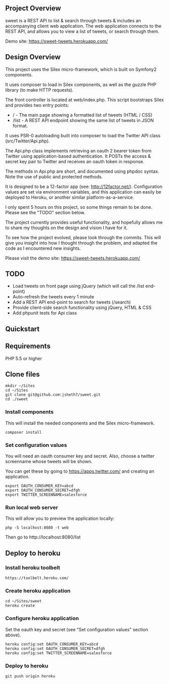 ## Project Overview

sweet is a REST API to list &amp; search through tweets &amp; includes an accompanying client web application.
The web application connects to the REST API, and allows you to view a list of tweets, or search through them.

Demo site: https://sweet-tweets.herokuapp.com/

## Design Overview

This project uses the Silex micro-framework, which is built on Symfony2 components.

It uses composer to load in Silex components, as well as the guzzle PHP library (to make HTTP requests).

The front controller is located at web/index.php. This script bootstraps Silex and provides two entry points:

* / - The main page showing a formatted list of tweets (HTML / CSS)
* /list - A REST API endpoint showing the same list of tweets in JSON format.

It uses PSR-0 autoloading built into composer to load the Twitter API class (src/Twitter/Api.php).

The Api.php class implements retrieving an oauth 2 bearer token from Twitter using application-based authentication. It POSTs the access & secret key pair to Twitter and receives an oauth token in response.

The methods in Api.php are short, and documented using phpdoc syntax.
Note the use of public and protected methods.

It is designed to be a 12-factor app (see: http://12factor.net/).
Configuration values are set via environment variables, and this application can easily be deployed to Heroku, or another similar platform-as-a-service.

I only spent 5 hours on this project, so some things remain to be done. Please see the "TODO" section below.

The project currently provides useful functionality, and hopefully allows me to share my thoughts on the design and vision I have for it.

To see how the project evolved, please look through the commits. This will give you insight into how I thought through the problem, and adapted the code as I encountered new insights.

Please visit the demo site: https://sweet-tweets.herokuapp.com/

## TODO

* Load tweets on front page using jQuery (which will call the /list end-point)
* Auto-refresh the tweets every 1 minute
* Add a REST API end-point to search for tweets (/search)
* Provide client-side search functionality using jQuery, HTML & CSS
* Add phpunit tests for Api class

## Quickstart

## Requirements 

PHP 5.5 or higher

## Clone files

    mkdir ~/Sites
    cd ~/Sites
    git clone git@github.com:jsheth7/sweet.git
    cd ./sweet

### Install components

This will install the needed components and the Silex micro-framework.

    composer install

### Set configuration values

  You will need an oauth consumer key and secret.
  Also, choose a twitter screenname whose tweets will be shown.

  You can get these by going to https://apps.twitter.com/ and creating an application.

    export OAUTH_CONSUMER_KEY=abcd
    export OAUTH_CONSUMER_SECRET=dfgh
    export TWITTER_SCREENNAME=salesforce

### Run local web server

This will allow you to preview the application locally:

    php -S localhost:8080 -t web

Then go to http://localhost:8080/list

## Deploy to heroku

### Install heroku toolbelt

    https://toolbelt.heroku.com/

### Create heroku application

    cd ~/Sites/sweet
    heroku create

### Configure heroku application

Set the oauth key and secret (see "Set configuration values" section above).

    heroku config:set OAUTH_CONSUMER_KEY=abcd
    heroku config:set OAUTH_CONSUMER_SECRET=dfgh
    heroku config:set TWITTER_SCREENNAME=salesforce

### Deploy to heroku

    git push origin heroku




